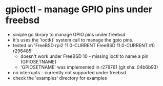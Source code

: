 # gpioctl - manage GPIO pins under freebsd

  * simple go library to manage GPIO pins under freebsd
  * it's uses the 'ioctl()' system call to manage the gpio pins.
  * tested on 'FreeBSD rpi2 11.0-CURRENT FreeBSD 11.0-CURRENT #0 r296485'
    - doesn't work under FreeBSD 10 - missing ioctl to name a pin (GPIOSETNAME)
    - 'GPIOSETNAME' was implemented in r279761 (git sha: 04b6b93)
  * no interrupts - currently not supported under freebsd
  * check the 'examples' directory for examples
